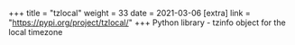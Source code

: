 +++
title = "tzlocal"
weight = 33
date = 2021-03-06
[extra]
link = "https://pypi.org/project/tzlocal/"
+++
Python library - tzinfo object for the local timezone


